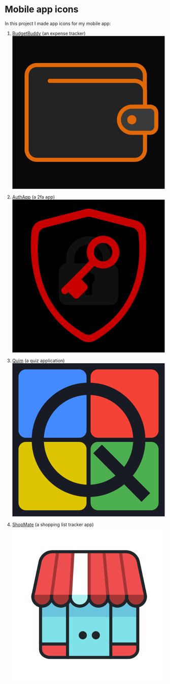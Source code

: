 # Mobile app icons

In this project I made app icons for my mobile app:

1. [BudgetBuddy](https://github.com/simonadamgyula/expanseTracker) (an expense tracker)
![BudgetBuddy mobile icon](https://github.com/simonadamgyula/mobileAppIcons/blob/ebd86a1a3f94a22784bd4e6fc49476cf62273225/svgs/BudgetBuddy.svg)

2. [AuthApp](https://github.com/simonadamgyula/2FA-mobile-app) (a 2fa app)
![AuthApp mobile icon](https://github.com/simonadamgyula/mobileAppIcons/blob/ebd86a1a3f94a22784bd4e6fc49476cf62273225/svgs/AuthApp.svg)
 
4. [Quim](https://github.com/simonadamgyula/quizApplication) (a quiz application)
![BudgetBuddy mobile icon](https://github.com/simonadamgyula/mobileAppIcons/blob/ebd86a1a3f94a22784bd4e6fc49476cf62273225/svgs/QuimIcon.svg)

5. [ShopMate](https://github.com/simonadamgyula/shoppingListMobileApp) (a shopping list tracker app)
![BudgetBuddy mobile icon](https://github.com/simonadamgyula/mobileAppIcons/blob/ebd86a1a3f94a22784bd4e6fc49476cf62273225/svgs/ShopMateIcon.svg)

